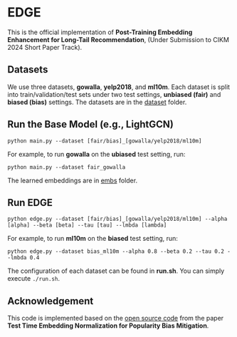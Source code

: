 # EDGE
This is the official implementation of **Post-Training Embedding Enhancement for Long-Tail Recommendation**, (Under Submission to CIKM 2024 Short Paper Track).

## Datasets
We use three datasets, **gowalla**, **yelp2018**, and **ml10m**.
Each dataset is split into train/validation/test sets under two test settings, **unbiased (fair)** and **biased (bias)** settings.
The datasets are in the [dataset](dataset) folder.

## Run the Base Model (e.g., LightGCN)
`python main.py --dataset [fair/bias]_[gowalla/yelp2018/ml10m]`

For example, to run **gowalla** on the **ubiased** test setting, run:

`python main.py --dataset fair_gowalla`

The learned embeddings are in [embs](embs) folder.

## Run EDGE
`python edge.py --dataset [fair/bias]_[gowalla/yelp2018/ml10m] --alpha [alpha] --beta [beta] --tau [tau] --lmbda [lambda]`

For example, to run **ml10m** on the **biased** test setting, run:

`python edge.py --dataset bias_ml10m --alpha 0.8 --beta 0.2 --tau 0.2 --lmbda 0.4`

The configuration of each dataset can be found in **run.sh**. You can simply execute `./run.sh`.

## Acknowledgement
This code is implemented based on the [open source code](https://github.com/ml-postech/tten) from the paper **Test Time Embedding Normalization for Popularity Bias Mitigation**.

